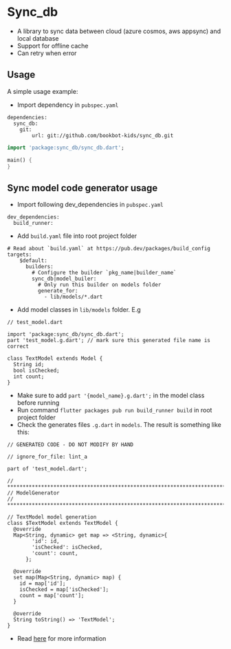 # Sync_db
- A library to sync data between cloud (azure cosmos, aws appsync) and local database
- Support for offline cache
- Can retry when error

## Usage

A simple usage example:
- Import dependency in `pubspec.yaml`
```
dependencies:
  sync_db:
    git:
        url: git://github.com/bookbot-kids/sync_db.git
```

```dart
import 'package:sync_db/sync_db.dart';

main() {
}
```

## Sync model code generator usage
- Import following dev_dependencies in `pubspec.yaml`
```
dev_dependencies:
  build_runner:
```

- Add `build.yaml` file into root project folder
```
# Read about `build.yaml` at https://pub.dev/packages/build_config
targets:
    $default:
      builders:
        # Configure the builder `pkg_name|builder_name`
        sync_db|model_builer:
          # Only run this builder on models folder
          generate_for:
            - lib/models/*.dart

```

- Add model classes in `lib/models` folder. E.g
```
// test_model.dart

import 'package:sync_db/sync_db.dart';
part 'test_model.g.dart'; // mark sure this generated file name is correct

class TextModel extends Model {
  String id;
  bool isChecked;
  int count;
}
```
- Make sure to add `part '{model_name}.g.dart';` in the model class before running
- Run command `flutter packages pub run build_runner build` in root project folder
- Check the generates files `.g.dart` in `models`. The result is something like this:
```
// GENERATED CODE - DO NOT MODIFY BY HAND

// ignore_for_file: lint_a

part of 'test_model.dart';

// **************************************************************************
// ModelGenerator
// **************************************************************************

// TextModel model generation
class $TextModel extends TextModel {
  @override
  Map<String, dynamic> get map => <String, dynamic>{
        'id': id,
        'isChecked': isChecked,
        'count': count,
      };

  @override
  set map(Map<String, dynamic> map) {
    id = map['id'];
    isChecked = map['isChecked'];
    count = map['count'];
  }

  @override
  String toString() => 'TextModel';
}

```
- Read [here](https://pub.dev/packages/source_gen) for more information